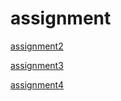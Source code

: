 # assignment

[assignment2](http://localhost:8888/notebooks/Downloads/assignment2%20(3).ipynb#)


[assignment3](https://github.com/SimoneVos/assignment/blob/master/assignment3.ipynb)

[assignment4](http://localhost:8888/notebooks/Downloads/assignment4.ipynb#)
